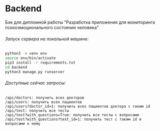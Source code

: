 # Backend

Бэк для дипломной работы "Разработка приложения для мониторинга психоэмоционального состояния человека"

###### Запуск сервера на локальной машине:

```bash
python3 -m venv env
source env/bin/activate
pip3 install -r requirements.txt
cd backend
python3 manage.py runserver

```

###### Доступные сейчас запросы:
```url
/api/doctors: получить всех докторов
/api/users: получить всех пациентов
/api/users?doctor_id=1: получить всех пациентов доктора с таким id
/api/test: получить все тесты
/api/test?with_questions=True: получить все тесты с вопросами
/api/test?with_questions?test_id=1: получить тест с таким id и вопросами к нему
```

